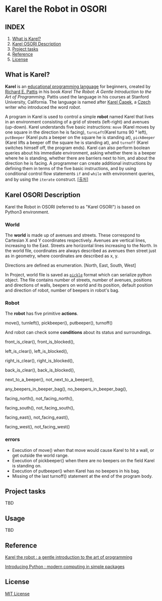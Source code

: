 # Karel the Robot in OSORI
## INDEX

1. [What is Karel?](#what-is-karel)
2. [Karel OSORI Description](#karel-osori-description)
3. [Project tasks](#project-tasks)
4. [Reference](#reference)
5. [License](#license)



## What is Karel?

**Karel** is an [educational programming language](https://en.wikipedia.org/wiki/Educational_programming_language) for beginners, created by [Richard E. Pattis](https://en.wikipedia.org/wiki/Richard_E._Pattis) in his book *Karel The Robot: A Gentle Introduction to the Art of Programming*. Pattis used the language in his courses at Stanford University, California. The language is named after [Karel Čapek](https://en.wikipedia.org/wiki/Karel_%C4%8Capek), a [Czech](https://en.wikipedia.org/wiki/Czech_people) writer who introduced the word *robot*.

 A program in Karel is used to control a simple **robot** named Karel that lives in an environment consisting of a grid of streets (left-right) and avenues (up-down). Karel understands five basic instructions: `move` (Karel moves by one square in the direction he is facing), `turnLeft`(Karel turns 90 ° left), `putBeeper` (Karel puts a beeper on the square he is standing at), `pickBeeper` (Karel lifts a beeper off the square he is standing at), and `turnoff` (Karel switches himself off, the program ends). Karel can also perform boolean queries about his immediate environment, asking whether there is a beeper where he is standing, whether there are barriers next to him, and about the direction he is facing. A programmer can create additional instructions by defining them in terms of the five basic instructions, and by using conditional control flow statements `if` and `while` with environment queries, and by using the `iterate` construct.  [[출처]](https://en.wikipedia.org/wiki/Karel_(programming_language))



## Karel OSORI Description

 Karel the Robot in OSORI (referred to as "Karel OSORI") is based on Python3 environment. 

### World

 The **world** is made up of avenues and streets. These correspond to Cartesian X and Y coordinates respectively. Avenues are vertical lines, increasing to the East. Streets are horizontal lines increasing to the North. In the world file, coordinates are always described as avenues then street just as in geometry, where coordinates are described as x, y.

 Directions are defined as enumeration. [North, East, South, West]

 In Project, world file is saved as [`pickle`](https://docs.python.org/3/library/pickle.html) format which can serialize python object. The file contains number of streets, number of avenues, positions and directions of walls, beepers on world and its position, default position and direction of robot, number of beepers in robot's bag.

### Robot

 The **robot** has five primitive **actions**.

 move(), turnleft(), pickbeeper(), putbeeper(), turnoff()

 And robot can check some **conditions** about its status and surroundings.

front_is_clear(), front_is_blocked(),

left_is_clear(), left_is_blocked(),

right_is_clear(), right_is_blocked(),

back_is_clear(), back_is_blocked(),

next_to_a_beeper(), not_next_to_a_beeper(),

any_beepers_in_beeper_bag(), no_beepers_in_beeper_bag(),

facing_north(), not_facing_north(),

facing_south(), not_facing_south(),

facing_east(), not_facing_east(),

facing_west(), not_facing_west()

### errors

* Execution of move() when that move would cause Karel to hit a wall, or get outside the world range.
* Execution of pickbeeper() when there are no beepers on the field Karel is standing on.
* Execution of putbeeper() when Karel has no beepers in his bag.
* Missing of the last turnoff() statement at the end of the program body.



## Project tasks

TBD



## Usage

TBD




## Reference

[Karel the robot : a gentle introduction to the art of programming](https://www.amazon.com/Karel-Robot-Gentle-Introduction-Programming/dp/0471597252)

[Introducing Python : modern computing in simple packages](https://www.amazon.com/Introducing-Python-Modern-Computing-Packages/dp/1449359361)



## License

[MIT License](https://github.com/HyOsori/KareltheRobot/LICENSE)
